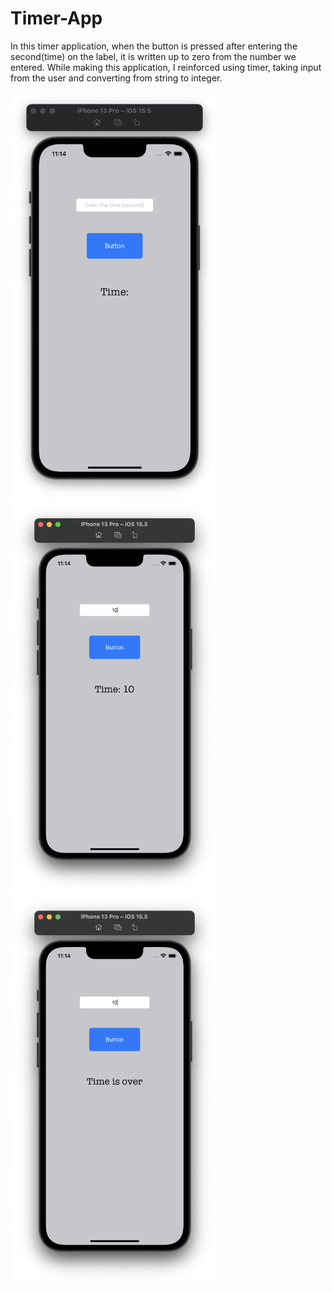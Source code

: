 # Timer-App
In this timer application, when the button is pressed after entering the second(time) on the label, it is written up to zero from the number we entered. While making this application, I reinforced using timer, taking input from the user and converting from string to integer.
<p float="left">
<img width="333" src="/Projects/8-Timer-App/Screenshots/ss1.png">
<img width="333" src="/Projects/8-Timer-App/Screenshots/ss2.png">
<img width="333" src="/Projects/8-Timer-App/Screenshots/ss3.png">
</p>
